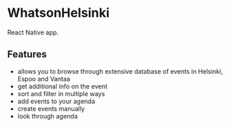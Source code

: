 # WhatsonHelsinki
React Native app.
## Features
* allows you to browse through extensive database of events in Helsinki, Espoo and Vantaa
* get additional info on the event
* sort and filter in multiple ways
* add events to your agenda
* create events manually
* look through agenda
